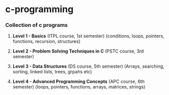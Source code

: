 # c-programming

### Collection of c programs

1. **Level 1 - Basics**
	(ITPL course, 1st semester)
	(conditions, loops, pointers, functions, recursion, structures)

2. **Level 2 - Problem Solving Techniques in C**
	(PSTC course, 3rd semester)

3. **Level 3 - Data Structures**
	(DS course, 5th semester)
	(Arrays, searching, sorting, linked lists, trees, grpahs etc)

4. **Level 4 - Advanced Programming Concepts**
	(APC course, 6th semester)
	(loops, pointers, functions, arrays, matrices, strings)